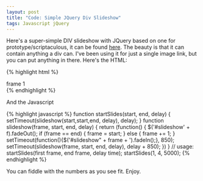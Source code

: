```yaml
---
layout: post
title: "Code: Simple JQuery Div Slideshow"
tags: Javascript jQuery
---
```


Here's a super-simple DIV slideshow with JQuery based on one for prototype/scriptaculous, it can be found <a href="http://snippets.dzone.com/posts/show/1068">here</a>. The beauty is that it can contain anything 
a div can. I've been using it for just a single image link, but you can put anything in there. Here's the HTML:

{% highlight html %}
    <div id="slideshow1" class="slide">
        <div>frame 1</div>
    </div>
    <div id="slideshow2" class="slide" style="display: none">
        <div>frame 2</div>
    </div>
    <div id="slideshow3" class="slide" style="display: none">
        <div>frame 3</div>
    </div>
    <div id="slideshow4" class="slide" style="display: none">
        <div>frame 4</div>
    </div>
{% endhighlight %}

And the Javascript

{% highlight javascript %}
    function startSlides(start, end, delay) {
        setTimeout(slideshow(start,start,end, delay), delay);
    }
    function slideshow(frame, start, end, delay) {
        return (function() {
        $(\'#slideshow\' + f).fadeOut();
        if (frame == end) { frame = start; } else { frame += 1; }
        setTimeout(function(){$('#slideshow" + frame + ').fadeIn();}, 850);
        setTimeout(slideshow(frame, start, end, delay), delay + 850);
    })
    }
    // usage: startSlides(first frame, end frame, delay time);
    startSlides(1, 4, 5000);
{% endhighlight %}

You can fiddle with the numbers as you see fit. Enjoy.

